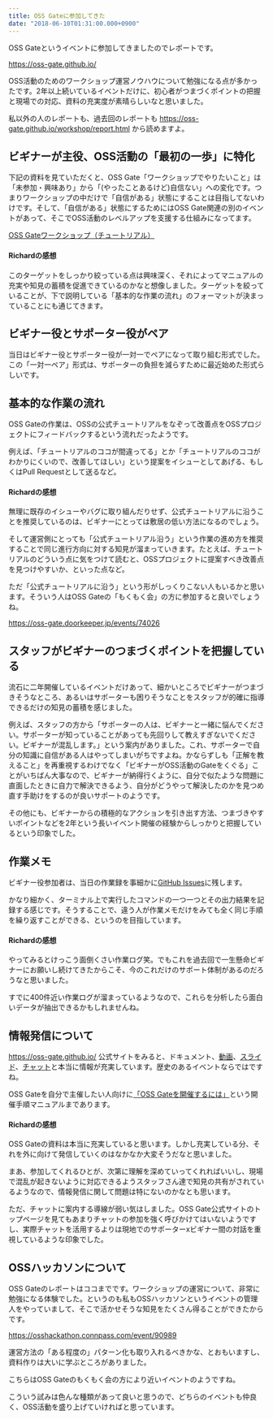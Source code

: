 ```yaml
---
title: OSS Gateに参加してきた
date: "2018-06-10T01:31:00.000+0900"
---
```


OSS Gateというイベントに参加してきましたのでレポートです。

https://oss-gate.github.io/

OSS活動のためのワークショップ運営ノウハウについて勉強になる点が多かったです。2年以上続いているイベントだけに、初心者がつまづくポイントの把握と現場での対応、資料の充実度が素晴らしいなと思いました。

私以外の人のレポートも、過去回のレポートも https://oss-gate.github.io/workshop/report.html から読めますよ。

## ビギナーが主役、OSS活動の「最初の一歩」に特化

下記の資料を見ていただくと、OSS Gate「ワークショップでやりたいこと」は「未参加・興味あり」から「(やったことあるけど)自信ない」への変化です。つまりワークショップの中だけで「自信がある」状態にすることは目指してないわけです。そして、「自信がある」状態にするためにはOSS Gate関連の別のイベントがあって、そこでOSS活動のレベルアップを支援する仕組みになってます。

<div style="margin-bottom: 5px">
  <a href="https://slide.rabbit-shocker.org/authors/oss-gate/workshop-tutorial/" title="OSS Gateワークショップ（チュートリアル）">OSS Gateワークショップ（チュートリアル）</a>
</div>

#### Richardの感想

このターゲットをしっかり絞っている点は興味深く、それによってマニュアルの充実や知見の蓄積を促進できているのかなと想像しました。ターゲットを絞っていることが、下で説明している「基本的な作業の流れ」のフォーマットが決まっていることにも通じてきます。

## ビギナー役とサポーター役がペア

当日はビギナー役とサポーター役が一対一でペアになって取り組む形式でした。この「一対一ペア」形式は、サポーターの負担を減らすために最近始めた形式らしいです。

## 基本的な作業の流れ

OSS Gateの作業は、OSSの公式チュートリアルをなぞって改善点をOSSプロジェクトにフィードバックするという流れだったようです。

例えば、「チュートリアルのココが間違ってる」とか「チュートリアルのココがわかりにくいので、改善してほしい」という提案をイシューとしてあげる、もしくはPull Requestとして送るなど。

#### Richardの感想

無理に既存のイシューやバグに取り組んだりせず、公式チュートリアルに沿うことを推奨しているのは、ビギナーにとっては敷居の低い方法になるのでしょう。

そして運営側にとっても「公式チュートリアル沿う」という作業の進め方を推奨することで同じ進行方向に対する知見が溜まっていきます。たとえば、チュートリアルのどういう点に気をつけて読むと、OSSプロジェクトに提案すべき改善点を見つけやすいか、といった点など。

ただ「公式チュートリアルに沿う」という形がしっくりこない人もいるかと思います。そういう人はOSS Gateの「もくもく会」の方に参加すると良いでしょうね。

https://oss-gate.doorkeeper.jp/events/74026

## スタッフがビギナーのつまづくポイントを把握している

流石に二年開催しているイベントだけあって、細かいところでビギナーがつまづきそうなところ、あるいはサポーターも困りそうなことをスタッフが的確に指導できるだけの知見の蓄積を感じました。

例えば、スタッフの方から「サポーターの人は、ビギナーと一緒に悩んでください。サポーターが知っていることがあっても先回りして教えすぎないでください。ビギナーが混乱します。」という案内がありました。これ、サポーターで自分の知識に自信がある人はやってしまいがちですよね。かならずしも「正解を教えること」を再重視するわけでなく「ビギナーがOSS活動のGateをくぐる」ことがいちばん大事なので、ビギナーが納得行くように、自分で似たような問題に直面したときに自力で解決できるよう、自分がどうやって解決したのかを見つめ直す手助けをするのが良いサポートのようです。

その他にも、ビギナーからの積極的なアクションを引き出す方法、つまづきやすいポイントなどを2年という長いイベント開催の経験からしっかりと把握しているという印象でした。

## 作業メモ

ビギナー役参加者は、当日の作業録を事細かに[GitHub Issues](https://github.com/oss-gate/workshop/issues)に残します。

かなり細かく、ターミナル上で実行したコマンドの一つ一つとその出力結果を記録する感じです。そうすることで、違う人が作業メモだけをみても全く同じ手順を繰り返すことができる、というのを目指しています。

#### Richardの感想

やってみるとけっこう面倒くさい作業ログ笑。でもこれを過去回で一生懸命ビギナーにお願いし続けてきたからこそ、今のこれだけのサポート体制があるのだろうなと思いました。

すでに400件近い作業ログが溜まっているようなので、これらを分析したら面白いデータが抽出できるかもしれませんね。

## 情報発信について

https://oss-gate.github.io/ 公式サイトをみると、ドキュメント、[動画](https://www.youtube.com/channel/UCko4k40eSvs_dchzcLCsJ4A/videos)、[スライド](https://slide.rabbit-shocker.org/authors/oss-gate/workshop-tutorial/viewer.html)、[チャット](https://gitter.im/oss-gate/general/)と本当に情報が充実しています。歴史のあるイベントならではですね。

OSS Gateを自分で主催したい人向けに[「OSS Gateを開催するには」](https://oss-gate.github.io/announce/update/2018/05/17/workshop-hostting.html)という開催手順マニュアルまであります。

#### Richardの感想

OSS Gateの資料は本当に充実していると思います。しかし充実している分、それを外に向けて発信していくのはなかなか大変そうだなと思いました。

まあ、参加してくれるひとが、次第に理解を深めていってくれればいいし、現場で混乱が起きないように対応できるようスタッフさん達で知見の共有がされているようなので、情報発信に関して問題は特にないのかなとも思います。

ただ、チャットに案内する導線が弱い気はしました。OSS Gate公式サイトのトップページを見てもあまりチャットの参加を強く呼びかけてはいないようですし、実際チャットを活用するよりは現地でのサポーターxビギナー間の対話を重視しているような印象でした。

## OSSハッカソンについて

OSS Gateのレポートはココまでです。ワークショップの運営について、非常に勉強になる体験でした。というのも私もOSSハッカソンというイベントの管理人をやっていまして、そこで活かせそうな知見をたくさん得ることができたからです。

https://osshackathon.connpass.com/event/90989

運営方法の「ある程度の」パターン化も取り入れるべきかな、とおもいますし、資料作りは大いに学ぶところがありました。

こちらはOSS Gateのもくもく会の方により近いイベントのようですね。

こういう試みは色んな種類があって良いと思うので、どちらのイベントも仲良く、OSS活動を盛り上げていければと思っています。